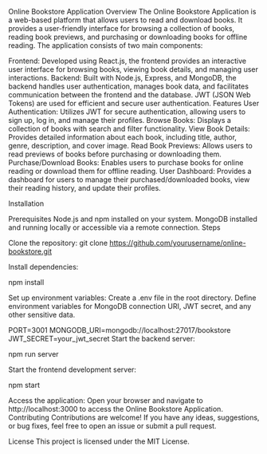 Online Bookstore Application
Overview
The Online Bookstore Application is a web-based platform that allows users to read and download books. It provides a user-friendly interface for browsing a collection of books, reading book previews, and purchasing or downloading books for offline reading.
The application consists of two main components:

Frontend: Developed using React.js, the frontend provides an interactive user interface for browsing books, viewing book details, and managing user interactions.
Backend: Built with Node.js, Express, and MongoDB, the backend handles user authentication, manages book data, and facilitates communication between the frontend and the database. JWT (JSON Web Tokens) are used for efficient and secure user authentication.
Features
User Authentication: Utilizes JWT for secure authentication, allowing users to sign up, log in, and manage their profiles.
Browse Books: Displays a collection of books with search and filter functionality.
View Book Details: Provides detailed information about each book, including title, author, genre, description, and cover image.
Read Book Previews: Allows users to read previews of books before purchasing or downloading them.
Purchase/Download Books: Enables users to purchase books for online reading or download them for offline reading.
User Dashboard: Provides a dashboard for users to manage their purchased/downloaded books, view their reading history, and update their profiles.

Installation

Prerequisites
Node.js and npm installed on your system.
MongoDB installed and running locally or accessible via a remote connection.
Steps

Clone the repository:
git clone https://github.com/yourusername/online-bookstore.git

Install dependencies:

npm install

Set up environment variables:
Create a .env file in the root directory.
Define environment variables for MongoDB connection URI, JWT secret, and any other sensitive data.

PORT=3001
MONGODB_URI=mongodb://localhost:27017/bookstore
JWT_SECRET=your_jwt_secret
Start the backend server:

npm run server

Start the frontend development server:

npm start

Access the application:
Open your browser and navigate to http://localhost:3000 to access the Online Bookstore Application.
Contributing
Contributions are welcome! If you have any ideas, suggestions, or bug fixes, feel free to open an issue or submit a pull request.

License
This project is licensed under the MIT License.

